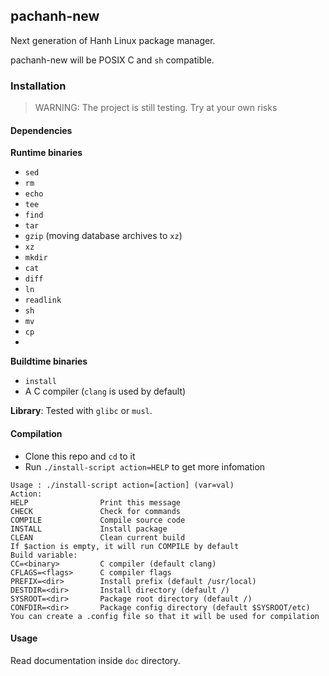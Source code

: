 ## pachanh-new
Next generation of Hanh Linux package manager. 

pachanh-new will be POSIX C and `sh` compatible.
### Installation
> WARNING: The project is still testing. Try at your own risks
#### Dependencies
**Runtime binaries**
- `sed`
- `rm`
- `echo`
- `tee`
- `find`
- `tar`
- `gzip` (moving database archives to `xz`)
- `xz`
- `mkdir`
- `cat`
- `diff`
- `ln`
- `readlink`
- `sh` 
- `mv`
- `cp`
- 
**Buildtime binaries**
- `install`
- A C compiler (`clang` is used by default)

**Library**: Tested with `glibc` or `musl`.
#### Compilation
- Clone this repo and `cd` to it
- Run `./install-script action=HELP` to get more infomation 
```
Usage : ./install-script action=[action] (var=val)
Action:
HELP                Print this message
CHECK               Check for commands
COMPILE             Compile source code
INSTALL             Install package
CLEAN               Clean current build
If $action is empty, it will run COMPILE by default
Build variable:
CC=<binary>         C compiler (default clang)
CFLAGS=<flags>      C compiler flags 
PREFIX=<dir>        Install prefix (default /usr/local)
DESTDIR=<dir>       Install directory (default /)
SYSROOT=<dir>       Package root directory (default /)
CONFDIR=<dir>       Package config directory (default $SYSROOT/etc)
You can create a .config file so that it will be used for compilation
```
#### Usage
Read documentation inside `doc` directory.
